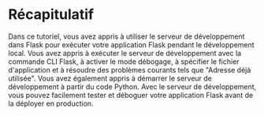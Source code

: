 # Récapitulatif

Dans ce tutoriel, vous avez appris à utiliser le serveur de développement dans Flask pour exécuter votre application Flask pendant le développement local. Vous avez appris à exécuter le serveur de développement avec la commande CLI Flask, à activer le mode débogage, à spécifier le fichier d'application et à résoudre des problèmes courants tels que "Adresse déjà utilisée". Vous avez également appris à démarrer le serveur de développement à partir du code Python. Avec le serveur de développement, vous pouvez facilement tester et déboguer votre application Flask avant de la déployer en production.
